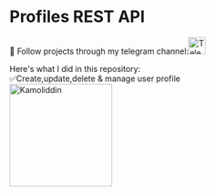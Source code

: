 # Profiles REST API

👀 Follow projects through my telegram channel:<a href="https://t.me/my_partfolio_web"><img height="30em" src="https://telegra.ph/file/6dab703f0e680b0ed613f.png" alt = "Telegram"/></a>
<br/>

Here's what I did in this repository:<br/>
✅Create,update,delete & manage user profile<br/>
<img height="180px" src="https://user-images.githubusercontent.com/104998959/210186604-31fe9705-7d37-46a8-a907-d3e553f7e930.png" alt="Kamoliddin" align = "center"/>
